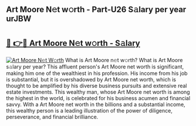 ## Art Moore N𝚎t w𝚘rth - Part-U26 S𝚊lary per year urJBW

# <h2><a href="http://gc2lkqz.nevu.top/?p=Art+Moore">🔗 👉🔴 Art Moore N𝚎t w𝚘rth - S𝚊lary</a></h2>

[![Art Moore N𝚎t W𝚘rth](https://i.imgur.com/Oavwk0R.jpeg)](http://gc2lkqz.nevu.top/?p=Art+Moore)
What is Art Moore n𝚎t w𝚘rth? What is Art Moore s𝚊lary per year?
This affluent person's Art Moore net worth is significant, making him one of the wealthiest in his profession. His income from his job is substantial, but it is overshadowed by Art Moore net worth, which is thought to be amplified by his diverse business pursuits and extensive real estate investments. This wealthy man, whose Art Moore net worth is among the highest in the world, is celebrated for his business acumen and financial savvy. With a Art Moore net worth in the billions and a substantial income, this wealthy person is a leading illustration of the power of diligence, perseverance, and financial brilliance.
